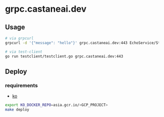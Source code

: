 # grpc.castaneai.dev

## Usage

```sh
# via grpcurl
grpcurl -d '{"message": "hello"}' grpc.castaneai.dev:443 EchoService/StreamingEcho

# via test-client
go run testclient/testclient.go grpc.castaneai.dev:443
```

## Deploy

### requirements

- [ko](https://github.com/google/ko)

```sh
export KO_DOCKER_REPO=asia.gcr.io/<GCP_PROJECT>
make deploy
```
